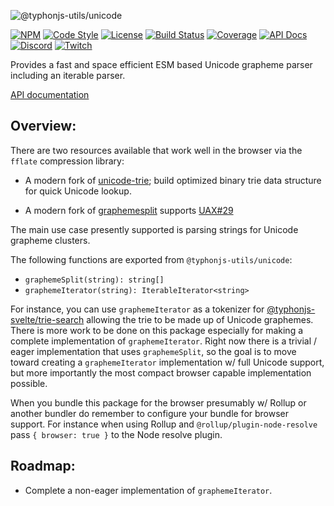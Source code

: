 ![@typhonjs-utils/unicode](https://i.imgur.com/UL2ygmf.jpg)

[![NPM](https://img.shields.io/npm/v/@typhonjs-utils/unicode.svg?label=npm)](https://www.npmjs.com/package/@typhonjs-utils/unicode)
[![Code Style](https://img.shields.io/badge/code%20style-allman-yellowgreen.svg?style=flat)](https://en.wikipedia.org/wiki/Indent_style#Allman_style)
[![License](https://img.shields.io/badge/license-MPLv2-yellowgreen.svg?style=flat)](https://github.com/typhonjs-node-utils/unicode/blob/main/LICENSE)
[![Build Status](https://github.com/typhonjs-node-utils/unicode/workflows/CI/CD/badge.svg)](#)
[![Coverage](https://img.shields.io/codecov/c/github/typhonjs-node-utils/unicode.svg)](https://codecov.io/github/typhonjs-node-utils/unicode)
[![API Docs](https://img.shields.io/badge/API%20Documentation-476ff0)](https://typhonjs-node-utils.github.io/unicode/)
[![Discord](https://img.shields.io/discord/737953117999726592?label=TyphonJS%20Discord)](https://typhonjs.io/discord/)
[![Twitch](https://img.shields.io/twitch/status/typhonrt?style=social)](https://www.twitch.tv/typhonrt)

Provides a fast and space efficient ESM based Unicode grapheme parser including an iterable parser.

[API documentation](https://typhonjs-node-utils.github.io/unicode/)

## Overview:

There are two resources available that work well in the browser via the `fflate` compression library:
- A modern fork of [unicode-trie](https://www.npmjs.com/package/unicode-trie); build optimized binary trie data structure for quick Unicode lookup.

- A modern fork of [graphemesplit](https://www.npmjs.com/package/graphemesplit) supports [UAX#29](http://www.unicode.org/reports/tr29/#Grapheme_Cluster_Boundaries)

The main use case presently supported is parsing strings for Unicode grapheme clusters.

The following functions are exported from `@typhonjs-utils/unicode`:
- `graphemeSplit(string): string[]`
- `graphemeIterator(string): IterableIterator<string>`

For instance, you can use `graphemeIterator` as a tokenizer for [@typhonjs-svelte/trie-search](https://www.npmjs.com/package/@typhonjs-svelte/trie-search) allowing the trie to
be made up of Unicode graphemes. There is more work to be done on this package especially for making a complete
implementation of `graphemeIterator`. Right now there is a trivial / eager implementation that uses `graphemeSplit`, so
the goal is to move toward creating a `graphemeIterator` implementation w/ full Unicode support, but more importantly
the most compact browser capable implementation possible.

When you bundle this package for the browser presumably w/ Rollup or another bundler do remember to configure your
bundle for browser support. For instance when using Rollup and `@rollup/plugin-node-resolve` pass `{ browser: true }`
to the Node resolve plugin.

## Roadmap:
- Complete a non-eager implementation of `graphemeIterator`.
